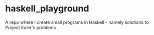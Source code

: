 # haskell_playground
A repo where I create small programs in Haskell - namely solutions to Project Euler's problems 
